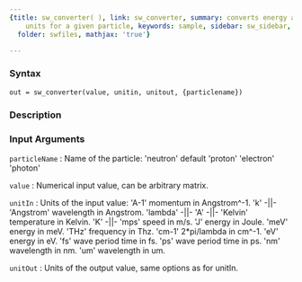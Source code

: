 ```yaml
---
{title: sw_converter( ), link: sw_converter, summary: converts energy and momentum
    units for a given particle, keywords: sample, sidebar: sw_sidebar, permalink: sw_converter.html,
  folder: swfiles, mathjax: 'true'}

---
```


### Syntax

`out = sw_converter(value, unitin, unitout, {particlename}) `

### Description



### Input Arguments

`particleName`
: Name of the particle:
      'neutron'   default
      'proton'
      'electron'
      'photon'

`value`
: Numerical input value, can be arbitrary matrix.

`unitIn`
: Units of the input value:
      'A-1'       momentum in Angstrom^-1.
      'k'         -||-
      'Angstrom'  wavelength in Angstrom.
      'lambda'    -||-
      'A'         -||-
      'Kelvin'    temperature in Kelvin.
      'K'         -||-
      'mps'       speed in m/s.
      'J'         energy in Joule.
      'meV'       energy in meV.
      'THz'       frequency in Thz.
      'cm-1'      2*pi/lambda in cm^-1.
      'eV'        energy in eV.
      'fs'        wave period time in fs.
      'ps'        wave period time in ps.
      'nm'        wavelength in nm.
      'um'        wavelength in um.

`unitOut`
: Units of the output value, same options as for unitIn.

